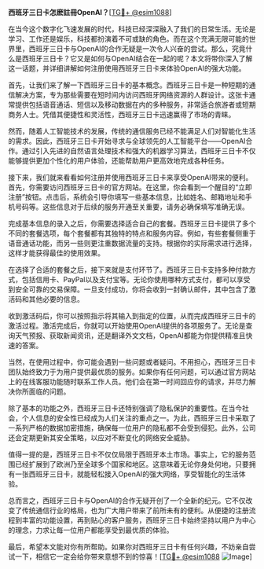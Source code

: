 **西班牙三日卡怎麽註冊OpenAI？**[[TG💪+ @esim1088](https://t.me/s/esim1088)]

在当今这个数字化飞速发展的时代，科技已经深深融入了我们的日常生活。无论是学习、工作还是娱乐，科技都扮演着不可或缺的角色。而在这个充满无限可能的世界里，西班牙三日卡与OpenAI的合作无疑是一次令人兴奋的尝试。那么，究竟什么是西班牙三日卡？它又是如何与OpenAI结合在一起的呢？本文将带你深入了解这一话题，并详细讲解如何注册使用西班牙三日卡来体验OpenAI的强大功能。

首先，让我们来了解一下西班牙三日卡的基本概念。西班牙三日卡是一种短期的通信解决方案，专为那些需要在短时间内访问西班牙网络资源的人群设计。这张卡通常提供包括语音通话、短信以及移动数据在内的多种服务，非常适合旅游者或短期商务人士。凭借其便捷性和灵活性，西班牙三日卡迅速赢得了市场的青睐。

然而，随着人工智能技术的发展，传统的通信服务已经不能满足人们对智能化生活的需求。因此，西班牙三日卡开始寻求与全球领先的人工智能平台——OpenAI合作。通过引入先进的自然语言处理技术和强大的机器学习算法，西班牙三日卡不仅能够提供更加个性化的用户体验，还能帮助用户更高效地完成各种任务。

接下来，我们就来看看如何注册并使用西班牙三日卡来享受OpenAI带来的便利。首先，你需要访问西班牙三日卡的官方网站。在这里，你会看到一个醒目的“立即注册”按钮。点击后，系统会引导你填写一些基本信息，比如姓名、邮箱地址和手机号码等。这些信息对于后续的服务开通至关重要，请务必确保填写准确无误。

完成基本信息的录入之后，你需要选择适合自己的套餐。西班牙三日卡提供了多个不同的套餐选项，每个套餐都有其独特的特点和服务内容。例如，有些套餐侧重于语音通话功能，而另一些则更注重数据流量的支持。根据你的实际需求进行选择，这样才能获得最佳的使用效果。

在选择了合适的套餐之后，接下来就是支付环节了。西班牙三日卡支持多种付款方式，包括信用卡、PayPal以及支付宝等。无论你使用哪种方式支付，都可以享受到安全可靠的交易保障。一旦支付成功，你将会收到一封确认邮件，其中包含了激活码和其他必要的信息。

收到激活码后，你可以按照指示将其输入到指定的位置，从而完成西班牙三日卡的激活过程。激活完成后，你就可以开始使用OpenAI提供的各项服务了。无论是查询天气预报、获取新闻资讯，还是翻译外文文档，OpenAI都能为你提供精准且快速的答案。

当然，在使用过程中，你可能会遇到一些问题或者疑问。不用担心，西班牙三日卡团队始终致力于为用户提供最优质的服务。如果你有任何问题，可以通过官方网站上的在线客服功能随时联系工作人员。他们会在第一时间回应你的请求，并尽力解决你所面临的问题。

除了基本的功能之外，西班牙三日卡还特别强调了隐私保护的重要性。在当今社会，个人信息的安全性已经成为人们关注的重点之一。为此，西班牙三日卡采取了一系列严格的数据加密措施，确保每一位用户的隐私都不会受到侵犯。此外，公司还会定期更新其安全策略，以应对不断变化的网络安全威胁。

值得一提的是，西班牙三日卡不仅仅局限于西班牙本土市场。事实上，它的服务范围已经扩展到了欧洲乃至全球多个国家和地区。这意味着无论你身处何地，只要拥有一张西班牙三日卡，就能轻松接入OpenAI的强大网络，享受智能化的生活体验。

总而言之，西班牙三日卡与OpenAI的合作无疑开创了一个全新的纪元。它不仅改变了传统通信行业的格局，也为广大用户带来了前所未有的便利。从便捷的注册流程到丰富的功能设置，再到贴心的客户服务，西班牙三日卡始终坚持以用户为中心的理念，力求让每一位用户都能享受到最优质的体验。

最后，希望本文能对你有所帮助。如果你对西班牙三日卡有任何兴趣，不妨亲自尝试一下，相信它一定会给你带来意想不到的惊喜！[[TG💪+ @esim1088](https://t.me/s/esim1088) ![Image](https://i.postimg.cc/4NQfJmqS/Snipaste-2025-05-13-00-14-12.png)]
